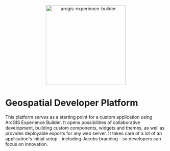 <div align="center"><img src="https://www.esri.com/content/dam/esrisites/en-us/arcgis/products/experience-builder/how-it-works-ExB.gif" alt="arcgis-experience-builder" height="250"/></div>

# Geospatial Developer Platform

<p>This platform serves as a starting point for a custom application using ArcGIS Experience Builder. It opens possibilities of collaborative development, building custom components, widgets and themes, as well as provides deployable exports for any web server. It takes care of a lot of an application's initial setup - including Jacobs branding - so developers can focus on innovation.</p>

<div align="center>
</div>
